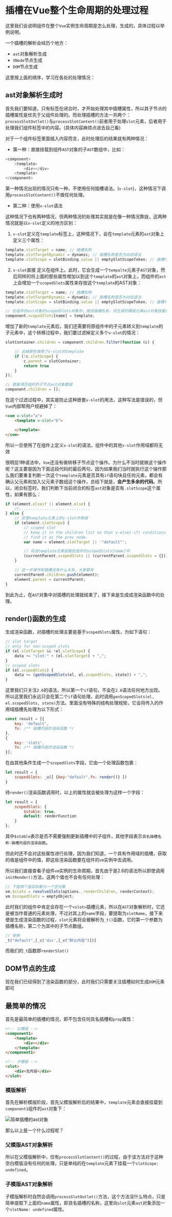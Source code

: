 # 插槽在Vue整个生命周期的处理过程

这里我们会说明组件在整个`Vue`实例生命周期是怎么处理，生成的，具体过程以举例说明。

一个插槽的解析会经历个地方：

- `ast`对象解析生成
- `VNode`节点生成
- `DOM`节点生成

这里按上面的顺序，学习在各处的处理情况：

## ast对象解析生成时

首先我们要知道，只有标签在闭合时，才开始处理其中插槽属性，所以其子节点的插槽属性是优先于父组件处理的。而处理插槽的方法一共两个：`processSlotOutlet()`与`processSlotContent()`前者用于处理`slot`元素，后者用于处理我们组件标签中的内容。(具体内容麻烦点进去自己看)

对于一个组件标签里面插入内容而言，此时处理后的结果就有两种情况：

- 第一种：直接挂载到组件`AST`对象的子`AST`数组中，比如：

```js
<component>
    <template>
        <div></div>
    <template>
</component>
```

第一种情况出现的情况只有一种，不使用任何插槽语法。(`v-slot`)，这种情况下调用`processSlotContent()`不做任何处理。

- 第二种：使用`v-slot`语法

这种情况下也有两种情况，但两种情况的处理其实就是在像一种情况靠拢，这两种情况就是以`v-slot`定义的地方区别：

1. `v-slot`定义在`template`标签上，这种情况下，会在`template`元素的`ast`对象上定义三个属性：

```js
template.slotTarget = name; // 插槽名称
template.slotTargetDynamic = dynamic; // 插槽名称是否为动态语法
template.slotScope = slotBinding.value || emptySlotScopeToken; // 插槽作用域，即v-slot后面那个取值
```

2. `v-slot`直接 定义在组件上。此时，它会生成一个`tempalte`元素子`AST`对象，然后同样的将上面的那些属性增加以到这个`template`的`ast`对象上，而组件的`ast`上会增加一个`scopedSlots`属性来存放这个`template`的AST对象：

```js
template.slotTarget = name; // 插槽名称
template.slotTargetDynamic = dynamic; // 插槽名称是否为动态语法
template.slotScope = slotBinding.value || emptySlotScopeToken; // 插槽作用域，即v-slot后面那个取值

// 在组件的ast对象的scopedSlots对象中，按该插槽名称，将生成的模版元素ast对象挂载在其上
component.scopedSlots[name] = template;
```

增加了新的`template`元素后，我们还需要将原组件中的子元素转义到`template`的子元素中，这个转移过程中，我们要过滤掉定义多个`v-slot`的情况：

```js
slotContainer.children = component.children.filter(function (c) {

    // 去掉那些使用了v-slot的template
    if (!c.slotScope) {
        c.parent = slotContainer;
        return true
    }
});

// 直接清空组件的子节点ast对象数组
component.children = [];
```

在这个过滤过程中，其实是防止这种嵌套`v-slot`的用法，这种写法是错误的，但`Vue`内部帮用户规避掉了：

```html
<com v-slot="a">
    <template v-slot="b">

    </template>
</com>
```

所以一旦使用了在组件上定义`v-slot`的语法，组件中的其他`v-slot`作用域都将无效

很明显1种语法中，`Vue`还没有做转移子节点这个操作。为什么不当时就做这个操作呢？这主要是因为下面这段代码的最后两句，因为如果我们当时就执行这个操作那么我们要重复判断一次这个`template`元素是否具有`if`语句块且任何元素，都会有确认父元素和加入父元素子数组这个操作，总结下就是，**会产生多余的代码**。所以，闭合标签时，我们判断下当前闭合的标签`ast`对象是否有`.slotScope`这个属性，如果有那么：

```js
if (element.elseif || element.else) {
    //...............................
} else {
    // 处理template元素上的v-slot作用域
    if (element.slotScope) {
        // scoped slot
        // keep it in the children list so that v-else(-if) conditions can
        // find it as the prev node.
        var name = element.slotTarget || '"default"';

        // 将该template元素挂载到组件的scopedSlots[name]中
        (currentParent.scopedSlots || (currentParent.scopedSlots = {}))[name] = element;
    }

    // 这一步操作和插槽没有什么关系，大家都有
    currentParent.children.push(element);
    element.parent = currentParent;
}
```

到此为止，在`AST`对象中对插槽的处理就结束了，接下来是生成成渲染函数中的处理。

## render()函数的生成

生成渲染函数，对插槽的处理主要是基于`scopedSlots`属性，为如下语句：

```js
// slot target
// only for non-scoped slots
if (el.slotTarget && !el.slotScope) {
    data += "slot:" + (el.slotTarget) + ",";
}
// scoped slots
if (el.scopedSlots) {
    data += (genScopedSlots(el, el.scopedSlots, state)) + ",";
}
```

这里我们只关注`2.6`的语法，所以第一个`if`语句，不会在`2.6`语法任何地方出现。所以这里我们永远只会在第二个`if`语句处理，此时调用`genScopedSlots(el, el.scopedSlots, state)`方法。里面没有特殊的结构处理规矩，它会将传入的作用域插槽先处理为以下形式：

```js
const result = [{
    key: 'default',
    fn: /** 插槽内容的渲染函数 */
},
{
    key: 'slot1',
    fn: /** 插槽内容的渲染函数 */
}];
```

在由其他条件生成一个`scopedSlots`字段，它由一个处理函数包裹：

```js
let result = {
    scopedSlots: _u([ {key:"default",fn: render()} ])
}
```

待`render()`渲染函数调用时，以上的属性就会被处理为这样一个字段：

```js
let result = {
    scopedSlots: {
        $stable: true,
        default: renderFunction
    }
};
```

其中`$stable`表示是否不需要强制更新插槽中的子组件，其他字段表示`具名插槽名称-插槽内容的渲染函数`。

但此时还不会对这些属性进行处理，因为我们知道，一个具有作用域的插槽，获取的值是组件中的值，即这些渲染函数要在组件的`vm`实例中去调用。

所以我们直接查看子组件`vm`实例的生命周期，首先由于是2.6的语法所以即使调用`initRender()`方法，这两个值也不会有任何处理：

```js
// 下面两个值实际都为一个空对象
vm.$slots = resolveSlots(options._renderChildren, renderContext);
vm.$scopedSlots = emptyObject;
```

此时我们的组件中肯定会存在一个`<slot>`插槽元素，所以在`AST`对象解析时，它还是被当作普通的元素处理，不过对其上的`name`字段，要提取为`slotName`，接下来便是生成渲染函数的过程，`slot`元素将会被解析为`_t()`函数，它的第一个参数为插槽名称，第二个为其中的子节点数组。

```js
// 举例
_t("default",[_c('div',[_v("默认内容")])]
```

而我们的`_t`函数即`renderSlot()`


## DOM节点的生成

现在我们已经得到了渲染函数的部分，此时我们只需要关注插槽如何生成`DOM`元素即可

## 最简单的情况

首先是最简单的插槽的情况，即不包含任何具名插槽和`prop`属性：

```html
<!-- 父模版 -->
<component1>
    <template>
        <div></div>
    </template>
</component1>

<!-- 子模版 -->
<slot>
    <div>无内容</div>
</slot>
```

### 模版解析

首先在解析模版阶段，首先父模版解析后的结果中，`template`元素会直接挂载到`component1`组件的`ast`对象下：

![简单插槽的ast对象](./imgs/简单插槽的处理.png)

那么以上是一个什么过程呢？

### 父模版AST对象解析

所以在父模版解析中，仅有`processSlotContent()`的过程，由于该方法对于这种空白模版没有任何的处理，只是单纯的在`template`元素下挂载一个`slotScope: undefined`。

### 子模版AST对象解析

子模版解析时自然会调用`processSlotOutlet()`方法，这个方法没什么特点，只是简单提取下上面的`name`属性，即具名插槽的名称，这里向`slot`元素`ast`对象添加一个`slotName: undefined`属性。